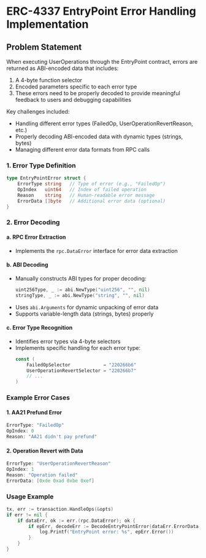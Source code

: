 # ERC-4337 EntryPoint Error Handling Implementation

## Problem Statement
When executing UserOperations through the EntryPoint contract, errors are returned as ABI-encoded data that includes:
1. A 4-byte function selector
2. Encoded parameters specific to each error type
3. These errors need to be properly decoded to provide meaningful feedback to users and debugging capabilities

Key challenges included:
- Handling different error types (FailedOp, UserOperationRevertReason, etc.)
- Properly decoding ABI-encoded data with dynamic types (strings, bytes)
- Managing different error data formats from RPC calls

### 1. Error Type Definition
```go
type EntryPointError struct {
    ErrorType string   // Type of error (e.g., "FailedOp")
    OpIndex   uint64   // Index of failed operation
    Reason    string   // Human-readable error message
    ErrorData []byte   // Additional error data (optional)
}
```

### 2. Error Decoding 

#### a. RPC Error Extraction
- Implements the `rpc.DataError` interface for error data extraction

#### b. ABI Decoding
- Manually constructs ABI types for proper decoding:
  ```go
  uint256Type, _ := abi.NewType("uint256", "", nil)
  stringType, _ := abi.NewType("string", "", nil)
  ```
- Uses `abi.Arguments` for dynamic unpacking of error data
- Supports variable-length data (strings, bytes) properly

#### c. Error Type Recognition
- Identifies error types via 4-byte selectors
- Implements specific handling for each error type:
  ```go
  const (
      FailedOpSelector            = "220266b6"
      UserOperationRevertSelector = "220266b7"
      // ...
  )
  ```
### Example Error Cases

#### 1. AA21 Prefund Error
```go
ErrorType: "FailedOp"
OpIndex: 0
Reason: "AA21 didn't pay prefund"
```

#### 2. Operation Revert with Data
```go
ErrorType: "UserOperationRevertReason"
OpIndex: 1
Reason: "Operation failed"
ErrorData: [0xde 0xad 0xbe 0xef]
```

### Usage Example
```go
tx, err := transaction.HandleOps(&opts)
if err != nil {
    if dataErr, ok := err.(rpc.DataError); ok {
        if epErr, decodeErr := DecodeEntryPointError(dataErr.ErrorData()); decodeErr == nil {
            log.Printf("EntryPoint error: %s", epErr.Error())
        }
    }
}
```